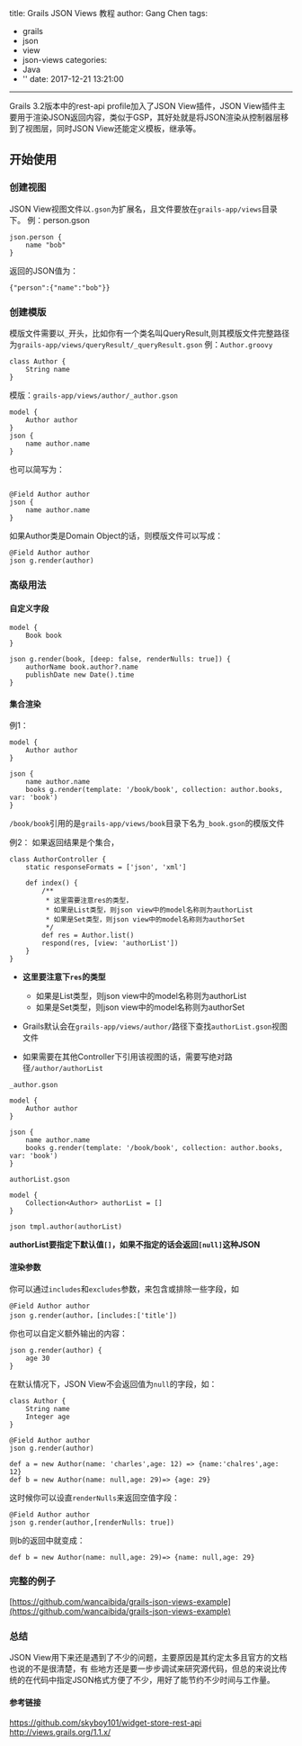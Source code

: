 title: Grails JSON Views 教程
author: Gang Chen
tags:
  - grails
  - json
  - view
  - json-views
categories:
  - Java
  - ''
date: 2017-12-21 13:21:00
---
Grails 3.2版本中的rest-api profile加入了JSON View插件，JSON View插件主要用于渲染JSON返回内容，类似于GSP，其好处就是将JSON渲染从控制器层移到了视图层，同时JSON View还能定义模板，继承等。

## 开始使用
### 创建视图
JSON View视图文件以`.gson`为扩展名，且文件要放在`grails-app/views`目录下。
例：person.gson

```
json.person {
    name "bob"
}
```
返回的JSON值为：

```
{"person":{"name":"bob"}}
```
### 创建模版
模版文件需要以`_`开头，比如你有一个类名叫QueryResult,则其模版文件完整路径为`grails-app/views/queryResult/_queryResult.gson`
例：`Author.groovy`

```
class Author {
    String name
}
```
模版：`grails-app/views/author/_author.gson`

```
model {
    Author author
}
json {
    name author.name
}
```
也可以简写为：

```

@Field Author author
json {
    name author.name
}
```
如果Author类是Domain Object的话，则模版文件可以写成：


```
@Field Author author
json g.render(author)
```

### 高级用法
#### 自定义字段

```
model {
    Book book
}

json g.render(book, [deep: false, renderNulls: true]) {
    authorName book.author?.name
    publishDate new Date().time
}

```
#### 集合渲染
例1：

```
model {
    Author author
}

json {
    name author.name
    books g.render(template: '/book/book', collection: author.books, var: 'book')
}
```
`/book/book`引用的是`grails-app/views/book`目录下名为`_book.gson`的模版文件

例2：
如果返回结果是个集合，

```
class AuthorController {
    static responseFormats = ['json', 'xml']

    def index() {
        /**
         * 这里需要注意res的类型，
         * 如果是List类型，则json view中的model名称则为authorList
         * 如果是Set类型，则json view中的model名称则为authorSet
         */
        def res = Author.list()
        respond(res, [view: 'authorList'])
    }
}

```
* **这里要注意下`res`的类型**
    * 如果是List类型，则json view中的model名称则为authorList
    * 如果是Set类型，则json view中的model名称则为authorSet

* Grails默认会在`grails-app/views/author/`路径下查找`authorList.gson`视图文件
* 如果需要在其他Controller下引用该视图的话，需要写绝对路径`/author/authorList`

`_author.gson`

```
model {
    Author author
}

json {
    name author.name
    books g.render(template: '/book/book', collection: author.books, var: 'book')
}

```
`authorList.gson`

```
model {
    Collection<Author> authorList = []
}

json tmpl.author(authorList)

```
**authorList要指定下默认值`[]`，如果不指定的话会返回`[null]`这种JSON**

#### 渲染参数
你可以通过`includes`和`excludes`参数，来包含或排除一些字段，如

```
@Field Author author
json g.render(author，[includes:['title'])
```
你也可以自定义额外输出的内容：

```
json g.render(author) {
    age 30
}
```
在默认情况下，JSON View不会返回值为`null`的字段，如：

```
class Author {
    String name
    Integer age
}

@Field Author author
json g.render(author)

def a = new Author(name: 'charles',age: 12) => {name:'chalres',age: 12}
def b = new Author(name: null,age: 29)=> {age: 29}
```
这时候你可以设直`renderNulls`来返回空值字段：

```
@Field Author author
json g.render(author,[renderNulls: true])
```
则b的返回中就变成：

```
def b = new Author(name: null,age: 29)=> {name: null,age: 29}

```

### 完整的例子
[https://github.com/wancaibida/grails-json-views-example](https://github.com/wancaibida/grails-json-views-example)

### 总结
JSON View用下来还是遇到了不少的问题，主要原因是其约定太多且官方的文档也说的不是很清楚，有 些地方还是要一步步调试来研究源代码，但总的来说比传统的在代码中指定JSON格式方便了不少，用好了能节约不少时间与工作量。

#### 参考链接
https://github.com/skyboy101/widget-store-rest-api
http://views.grails.org/1.1.x/